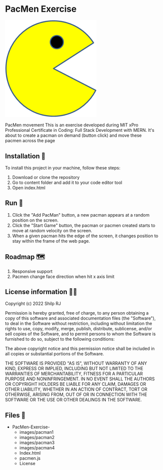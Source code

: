 # PacMen Exercise
<img src="images/PacMan1.png" width='300'/>


PacMen movement
This is an exercise developed during MIT xPro Professional Certificate in Coding: Full Stack Development with MERN. It's about to create a pacman on demand (button click) and move these pacmen across the page

## Installation 🔧

To install this project in your machine, follow these steps:

1. Download or clone the repository
2. Go to content folder and add it to your code editor tool
3. Open index.html

## Run 🚀
1. Click the "Add PacMan" button, a new pacman appears at a random position on the screen.
2. Click the "Start Game" button, the pacman or pacmen created starts to move at random velocity on the screen.
3. When a given pacman hits the edge of the screen, it changes position to stay within the frame of the web page.

## Roadmap 🗺

1. Responsive support
2. Pacmen change face direction when hit x axis limit

## License information 👨‍⚖️

Copyright (c) 2022 Shilp RJ

Permission is hereby granted, free of charge, to any person obtaining a copy
of this software and associated documentation files (the "Software"), to deal
in the Software without restriction, including without limitation the rights
to use, copy, modify, merge, publish, distribute, sublicense, and/or sell
copies of the Software, and to permit persons to whom the Software is
furnished to do so, subject to the following conditions:

The above copyright notice and this permission notice shall be included in all
copies or substantial portions of the Software.

THE SOFTWARE IS PROVIDED "AS IS", WITHOUT WARRANTY OF ANY KIND, EXPRESS OR
IMPLIED, INCLUDING BUT NOT LIMITED TO THE WARRANTIES OF MERCHANTABILITY,
FITNESS FOR A PARTICULAR PURPOSE AND NONINFRINGEMENT. IN NO EVENT SHALL THE
AUTHORS OR COPYRIGHT HOLDERS BE LIABLE FOR ANY CLAIM, DAMAGES OR OTHER
LIABILITY, WHETHER IN AN ACTION OF CONTRACT, TORT OR OTHERWISE, ARISING FROM,
OUT OF OR IN CONNECTION WITH THE SOFTWARE OR THE USE OR OTHER DEALINGS IN THE
SOFTWARE.

## Files 📁
  - PacMen-Exercise-
     - images/pacman1
     - images/pacman2
     - images/pacman3
     - images/pacman4
     - Index.html
     - pacmen.js
     - License
     
      
